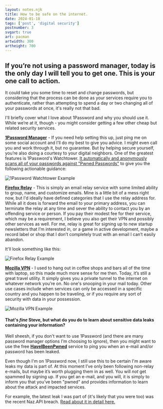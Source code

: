 ```yaml
---
layout: notes.njk
title: How to be safe on the internet.
date: 2024-01-18
tags: ['post', 'digital security']
postnumber: 3
svgart: true
art: pacman
artwidth: 300
artheight: 700
---
```


## If you’re not using a password manager, today is the only day I will tell you to get one. This is your one call to action.
It could take you some time to reset and change passwords, but considering that the process can be done as your services require you to authenticate, rather than attempting to spend a day or two changing all of your passwords at once, it's really not that bad.

I'll briefly cover what I love about 1Password and why you should use it. While we’re at it, though - you might consider getting a few other cheap but related security services.

**[1Password Manager](https://1password.com/)** - If you need help setting this up, just ping me on some social account and I’ll do my best to give you advice. I might even call you and work through it, but no guarantee. But by helping secure yourself, you’re also doing a courtesy to your digital neighbors. One of the greatest features is 1Password's Watchtower. [It automatically and anonymously scans all of your passwords against "Pwned Passwords"](https://blog.1password.com/finding-pwned-passwords-with-1password/]) to give you the following actionable guidance:

![1Password Watchtower Example](../../images/notes/1password-example.jpg)

**[Firefox Relay](https://relay.firefox.com/)** - This is simply an email relay service with some limited ability to group, name, and customize emails. Mine is a little bit of a mess right now, but I'd ideally have defined categories that I use the relay address for. While all it does is forward the email to your primary address, you can terminate the relay at any time and sever the ability to contact you by an offending service or person. If you pay their modest fee for their service, which may be a requirement, I believe you also get their VPN and possibly other services as well. For me, relay is great for signing up to new startup newsletters that I’m interested in, or a game in active development, maybe a record label or shop that I don’t completely trust with an email I can’t easily abandon.

It'll look something like this:

![Firefox Relay Example](../../images/notes/ff-relay-example.jpg)

**[Mozilla VPN](https://www.mozilla.org/en-US/products/vpn/)** - I used to hang out in coffee shops and bars all of the time with laptop, so this made much more sense for me then. Today, it’s still a great travel utility. It simply gives you a private tunnel to the internet on whatever network you’re on. No one's snooping in your mail today. Other use cases include when services can only be accessed in a specific country and you happen to be traveling, or if you require any sort of security with data in your possession. 

![Mozilla VPN Example](../../images/notes/moz-vpn-example.jpg)

#### That's _fine_ Steve, but what do you do to learn about sensitive data leaks containing your information?

Well sheesh, if you don't want to use 1Password (and there are many password manager options I'm choosing to ignore), then you might want to use the free **[HaveIBeenPwned](https://haveibeenpwned.com/)** service to ping you when an e-mail and/or password has been leaked.

Even though I'm on 1Password now, I still use this to be certain I'm aware leaks my data is part of. At this moment I’ve only been following non-relay e-mails, but maybe it’s worth plugging them in as well. You will _not_ get spammed by signing up. If you get an e-mail, and you will, it is simply to inform you that you’ve been "pwned" and provides information to learn about the attack and impacted services.

For example, the latest leak I was part of (it's likely that you were too) was the recent Naz.API breach. [Read about it in detail here.](https://www.troyhunt.com/inside-the-massive-naz-api-credential-stuffing-list/)